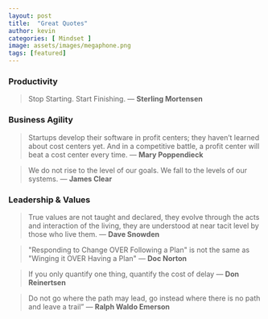 ```yaml
---
layout: post
title:  "Great Quotes"
author: kevin
categories: [ Mindset ]
image: assets/images/megaphone.png
tags: [featured]
---
```




### Productivity

> Stop Starting. Start Finishing. — **Sterling Mortensen**

### Business Agility
> Startups develop their software in profit centers; they haven’t learned about cost centers yet. And in a competitive battle, a profit center will beat a cost center every time. — **Mary Poppendieck**

> We do not rise to the level of our goals. We fall to the levels of our systems. — **James Clear**

### Leadership & Values
> True values are not taught and declared, they evolve through the acts and interaction of the living, they are understood at near tacit level by those who live them. — **Dave Snowden**

> "Responding to Change OVER Following a Plan" is not the same as "Winging it OVER Having a Plan" — **Doc Norton**

> If you only quantify one thing, quantify the cost of delay — **Don Reinertsen**

> Do not go where the path may lead, go instead where there is no path and leave a trail” — **Ralph Waldo Emerson**
